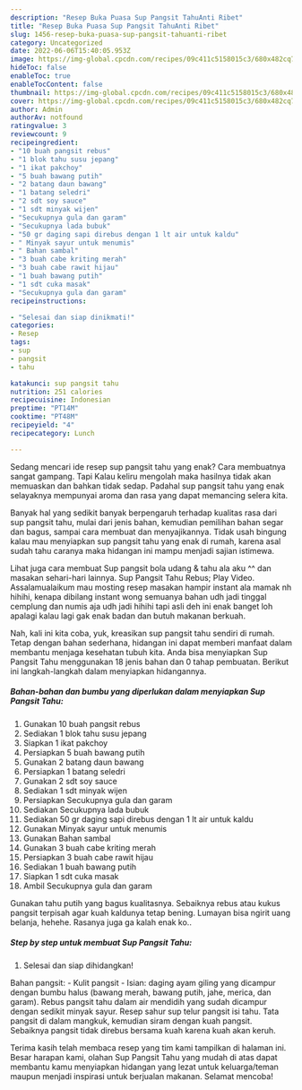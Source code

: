 ```yaml
---
description: "Resep Buka Puasa Sup Pangsit TahuAnti Ribet"
title: "Resep Buka Puasa Sup Pangsit TahuAnti Ribet"
slug: 1456-resep-buka-puasa-sup-pangsit-tahuanti-ribet
category: Uncategorized
date: 2022-06-06T15:40:05.953Z
image: https://img-global.cpcdn.com/recipes/09c411c5158015c3/680x482cq70/sup-pangsit-tahu-foto-resep-utama.jpg
hideToc: false
enableToc: true
enableTocContent: false
thumbnail: https://img-global.cpcdn.com/recipes/09c411c5158015c3/680x482cq70/sup-pangsit-tahu-foto-resep-utama.jpg
cover: https://img-global.cpcdn.com/recipes/09c411c5158015c3/680x482cq70/sup-pangsit-tahu-foto-resep-utama.jpg
author: Admin
authorAv: notfound
ratingvalue: 3
reviewcount: 9
recipeingredient:
- "10 buah pangsit rebus"
- "1 blok tahu susu jepang"
- "1 ikat pakchoy"
- "5 buah bawang putih"
- "2 batang daun bawang"
- "1 batang seledri"
- "2 sdt soy sauce"
- "1 sdt minyak wijen"
- "Secukupnya gula dan garam"
- "Secukupnya lada bubuk"
- "50 gr daging sapi direbus dengan 1 lt air untuk kaldu"
- " Minyak sayur untuk menumis"
- " Bahan sambal"
- "3 buah cabe kriting merah"
- "3 buah cabe rawit hijau"
- "1 buah bawang putih"
- "1 sdt cuka masak"
- "Secukupnya gula dan garam"
recipeinstructions:

- "Selesai dan siap dinikmati!"
categories:
- Resep
tags:
- sup
- pangsit
- tahu

katakunci: sup pangsit tahu 
nutrition: 251 calories
recipecuisine: Indonesian
preptime: "PT14M"
cooktime: "PT48M"
recipeyield: "4"
recipecategory: Lunch

---
```



Sedang mencari ide resep sup pangsit tahu yang enak? Cara membuatnya sangat gampang. Tapi Kalau keliru mengolah maka hasilnya tidak akan memuaskan dan bahkan tidak sedap. Padahal sup pangsit tahu yang enak selayaknya mempunyai aroma dan rasa yang dapat memancing selera kita.


Banyak hal yang sedikit banyak berpengaruh terhadap kualitas rasa dari sup pangsit tahu, mulai dari jenis bahan, kemudian pemilihan bahan segar dan bagus, sampai cara membuat dan menyajikannya. Tidak usah bingung kalau mau menyiapkan sup pangsit tahu yang enak di rumah, karena asal sudah tahu caranya maka hidangan ini mampu menjadi sajian istimewa.

Lihat juga cara membuat Sup pangsit bola udang &amp; tahu ala aku ^^ dan masakan sehari-hari lainnya. Sup Pangsit Tahu Rebus; Play Video. Assalamualaikum mau mosting resep masakan hampir instant ala mamak nh hihihi, kenapa dibilang instant wong semuanya bahan udh jadi tinggal cemplung dan numis aja udh jadi hihihi tapi asli deh ini enak banget loh apalagi kalau lagi gak enak badan dan butuh makanan berkuah.


Nah, kali ini kita coba, yuk, kreasikan sup pangsit tahu sendiri di rumah. Tetap dengan bahan sederhana, hidangan ini dapat memberi manfaat dalam membantu menjaga kesehatan tubuh kita. Anda bisa menyiapkan Sup Pangsit Tahu menggunakan 18 jenis bahan dan 0 tahap pembuatan. Berikut ini langkah-langkah dalam menyiapkan hidangannya.

<!--inarticleads1-->

##### Bahan-bahan dan bumbu yang diperlukan dalam menyiapkan Sup Pangsit Tahu:

1. Gunakan 10 buah pangsit rebus
1. Sediakan 1 blok tahu susu jepang
1. Siapkan 1 ikat pakchoy
1. Persiapkan 5 buah bawang putih
1. Gunakan 2 batang daun bawang
1. Persiapkan 1 batang seledri
1. Gunakan 2 sdt soy sauce
1. Sediakan 1 sdt minyak wijen
1. Persiapkan Secukupnya gula dan garam
1. Sediakan Secukupnya lada bubuk
1. Sediakan 50 gr daging sapi direbus dengan 1 lt air untuk kaldu
1. Gunakan  Minyak sayur untuk menumis
1. Gunakan  Bahan sambal
1. Gunakan 3 buah cabe kriting merah
1. Persiapkan 3 buah cabe rawit hijau
1. Sediakan 1 buah bawang putih
1. Siapkan 1 sdt cuka masak
1. Ambil Secukupnya gula dan garam


Gunakan tahu putih yang bagus kualitasnya. Sebaiknya rebus atau kukus pangsit terpisah agar kuah kaldunya tetap bening. Lumayan bisa ngirit uang belanja, hehehe. Rasanya juga ga kalah enak ko.. 

<!--inarticleads2-->

##### Step by step untuk membuat Sup Pangsit Tahu:


1. Selesai dan siap dihidangkan!

Bahan pangsit: - Kulit pangsit - Isian: daging ayam giling yang dicampur dengan bumbu halus (bawang merah, bawang putih, jahe, merica, dan garam). Rebus pangsit tahu dalam air mendidih yang sudah dicampur dengan sedikit minyak sayur. Resep sahur sup telur pangsit isi tahu. Tata pangsit di dalam mangkuk, kemudian siram dengan kuah pangsit. Sebaiknya pangsit tidak direbus bersama kuah karena kuah akan keruh. 

Terima kasih telah membaca resep yang tim kami tampilkan di halaman ini. Besar harapan kami, olahan Sup Pangsit Tahu yang mudah di atas dapat membantu kamu menyiapkan hidangan yang lezat untuk keluarga/teman maupun menjadi inspirasi untuk berjualan makanan. Selamat mencoba!
